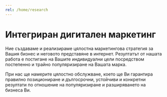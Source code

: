 ```yaml
---
rel: /home/research
---
```

# Интегриран **дигитален маркетинг**
Ние създаваме и реализираме цялостна маркетингова стратегия за Вашия бизнес и неговото представяне в интернет. Резултатът от нашата работа е постигане на Вашите индивидуални цели посредством постепенно и трайно популяризиране на Вашата марка. 

При нас ще намерите цялостно обслужване, което ще Ви гарантира правилно позициониране и дългосрочни, устойчиви и конкретни резултати по отношение на популяризиране и разширяването на бизнеса Ви.